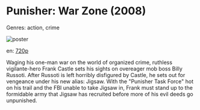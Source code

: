 # Punisher: War Zone (2008)

Genres: action, crime

![poster](http://image.tmdb.org/t/p/w500/xrBl7FvGZFicZoMXtlSZ04duTL9.jpg)

en:
  [720p](magnet:?xt=urn:btih:5334F830E1AD830F048FE96334D94C6CDB2C17A4&tr=udp://glotorrents.pw:6969/announce&tr=udp://tracker.opentrackr.org:1337/announce&tr=udp://torrent.gresille.org:80/announce&tr=udp://tracker.openbittorrent.com:80&tr=udp://tracker.coppersurfer.tk:6969&tr=udp://tracker.leechers-paradise.org:6969&tr=udp://p4p.arenabg.ch:1337&tr=udp://tracker.internetwarriors.net:1337)
  


Waging his one-man war on the world of organized crime, ruthless vigilante-hero Frank Castle sets his sights on overeager mob boss Billy Russoti. After Russoti is left horribly disfigured by Castle, he sets out for vengeance under his new alias: Jigsaw. With the "Punisher Task Force" hot on his trail and the FBI unable to take Jigsaw in, Frank must stand up to the formidable army that Jigsaw has recruited before more of his evil deeds go unpunished.